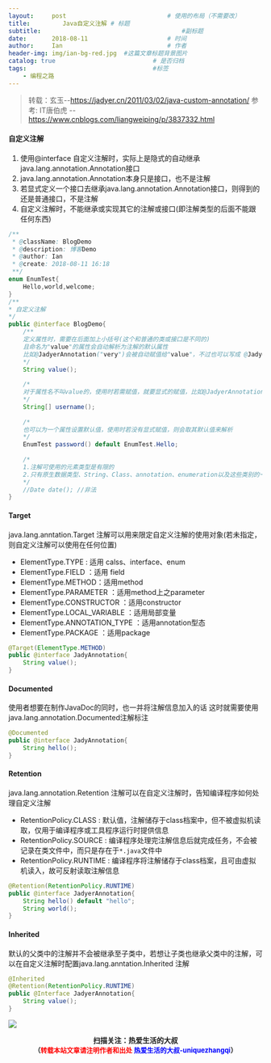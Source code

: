 ```yaml
---
layout:     post             				# 使用的布局（不需要改）
title:         Java自定义注解 # 标题 
subtitle:    					  				#副标题
date:       2018-08-11  					# 时间
author:     Ian                  			# 作者
header-img: img/ian-bg-red.jpg	#这篇文章标题背景图片
catalog: true                        	# 是否归档
tags:                              		#标签
    - 编程之路
---
```


> 转载：玄玉--<https://jadyer.cn/2011/03/02/java-custom-annotation/>
> 参考:  IT唐伯虎 --  <https://www.cnblogs.com/liangweiping/p/3837332.html>

#### 自定义注解
1. 使用@interface 自定义注解时，实际上是隐式的自动继承java.lang.annotation.Annotation接口
2. java.lang.annotation.Annotation本身只是接口，也不是注解
3. 若显式定义一个接口去继承java.lang.annotation.Annotation接口，则得到的还是普通接口，不是注解
4. 自定义注解时，不能继承或实现其它的注解或接口(即注解类型的后面不能跟任何东西)

```java
/**
 * @className: BlogDemo
 * @description: 博客Demo
 * @author: Ian
 * @create: 2018-08-11 16:18
 **/
enum EnumTest{
    Hello,world,welcome;
}
/**
* 自定义注解
*/
public @interface BlogDemo{
    /**
    定义属性时，需要在后面加上小括号(这个和普通的类或接口是不同的)
    且命名为"value"的属性会自动解析为注解的默认属性
    比如@JadyerAnnotation("very")会被自动赋值给"value"，不过也可以写成 @JadyerAnnotation(value="very")
    */
    String value();
    
    /*
    对于属性名不叫value的，使用时若需赋值，就要显式的赋值，比如@JadyerAnnotation(username=“very”)
    */
    String[] username();
    
    /*
    也可以为一个属性设置默认值，使用时若没有显式赋值，则会取其默认值来解析
    */
    EnumTest password() default EnumTest.Hello;
    
    /*
    1.注解可使用的元素类型是有限的
    2.只有原生数据类型、String、Class、annotation、enumeration以及这些类别的一维数组才可以
    */
    //Date date(); //非法
}
```

#### Target
java.lang.anntation.Target 注解可以用来限定自定义注解的使用对象(若未指定，则自定义注解可以使用在任何位置)

- ElementType.TYPE : 适用 calss、interface、enum
- ElementType.FIELD ：适用 field
- ElementType.METHOD：适用method
- ElementType.PARAMETER ：适用method上之parameter
- ElementType.CONSTRUCTOR ：适用constructor
- ElementType.LOCAL_VARIABLE ：适用局部变量
- ElementType.ANNOTATION_TYPE ：适用annotation型态
- ElementType.PACKAGE ：适用package

```java
@Target(ElementType.METHOD)
public @interface JadyAnnotation{
    String value();
}
```

#### Documented
使用者想要在制作JavaDoc的同时，也一并将注解信息加入的话 这时就需要使用java.lang.annotation.Documented注解标注

```java
@Documented
public @interface JadyAnnotation{
    String hello();
}
```

#### Retention
java.lang.annotation.Retention 注解可以在自定义注解时，告知编译程序如何处理自定义注解

- RetentionPolicy.CLASS : 默认值，注解储存于class档案中，但不被虚拟机读取，仅用于编译程序或工具程序运行时提供信息
- RetentionPolicy.SOURCE : 编译程序处理完注解信息后就完成任务，不会被记录在类文件中，而只是存在于`*.java`文件中
- RetentionPolicy.RUNTIME : 编译程序将注解储存于class档案，且可由虚拟机读入，故可反射读取注解信息

```java
@Retention(RetentionPolicy.RUNTIME)
public @interface JadyerAnnotation{
    String hello() default "hello";
	String world();
}
```

#### Inherited
默认的父类中的注解并不会被继承至子类中，若想让子类也继承父类中的注解，可以在自定义注解时配置java.lang.anntation.Inherited 注解

```java
@Inherited
@Retention(RetentionPolicy.RUNTIME)
public @Interface JadyerAnnotation{
    String value();
}
```


![](https://ws3.sinaimg.cn/large/006tKfTcgy1fqj5aochgoj309k09kmwz.jpg)
<b><center>扫描关注：热爱生活的大叔</center>
<b><center><font size="2">（<font size="2" color="#FF0000">转载本站文章请注明作者和出处</font> <font size="2" color="#0000FF">热爱生活的大叔-uniquezhangqi</font><font size="2">）</font>
